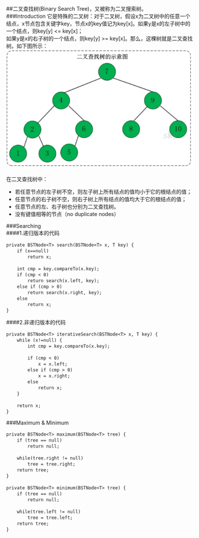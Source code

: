 ##二叉查找树(Binary Search Tree)，又被称为二叉搜索树。                
###Introduction
它是特殊的二叉树：对于二叉树，假设x为二叉树中的任意一个结点，x节点包含关键字key，节点x的key值记为key[x]。如果y是x的左子树中的一个结点，则key[y] <= key[x]；               
如果y是x的右子树的一个结点，则key[y] >= key[x]。那么，这棵树就是二叉查找树。如下图所示：                                           
![BST](img/1-bst.png)           
        
在二叉查找树中：                 
- 若任意节点的左子树不空，则左子树上所有结点的值均小于它的根结点的值；           
- 任意节点的右子树不空，则右子树上所有结点的值均大于它的根结点的值；           
- 任意节点的左、右子树也分别为二叉查找树。             
- 没有键值相等的节点（no duplicate nodes）              
           
###Searching           
####1.递归版本的代码
```
private BSTNode<T> search(BSTNode<T> x, T key) {
    if (x==null)
        return x;

    int cmp = key.compareTo(x.key);
    if (cmp < 0)
        return search(x.left, key);
    else if (cmp > 0)
        return search(x.right, key);
    else
        return x;
}
```            
        
####2.非递归版本的代码         
```
private BSTNode<T> iterativeSearch(BSTNode<T> x, T key) {
    while (x!=null) {
        int cmp = key.compareTo(x.key);

        if (cmp < 0) 
            x = x.left;
        else if (cmp > 0) 
            x = x.right;
        else
            return x;
    }

    return x;
}
```         
         
###Maximum & Minimum           
```
private BSTNode<T> maximum(BSTNode<T> tree) {
    if (tree == null)
        return null;

    while(tree.right != null)
        tree = tree.right;
    return tree;
}

private BSTNode<T> minimum(BSTNode<T> tree) {
    if (tree == null)
        return null;

    while(tree.left != null)
        tree = tree.left;
    return tree;
}
```
            
